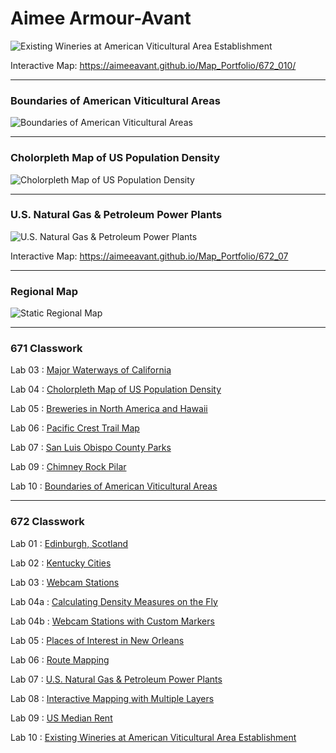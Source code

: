 # Aimee Armour-Avant

![Existing Wineries at American Viticultural Area Establishment](https://aimeeavant.github.io/Map_Portfolio/672_010/AVAmapScreenShot.png)

Interactive Map: <https://aimeeavant.github.io/Map_Portfolio/672_010/>
- - -
### Boundaries of American Viticultural Areas
![Boundaries of American Viticultural Areas](https://aimeeavant.github.io/Map_Portfolio/671_010/AVAmap-8000.jpg)

- - -
### Cholorpleth Map of US Population Density
![Cholorpleth Map of US Population Density](https://aimeeavant.github.io/Map_Portfolio/671_04/Lab_04_8000.png)
- - -
### U.S. Natural Gas & Petroleum Power Plants
![U.S. Natural Gas & Petroleum Power Plants](https://aimeeavant.github.io/Map_Portfolio/672_07/PowerPlants.png)

Interactive Map: <https://aimeeavant.github.io/Map_Portfolio/672_07>
- - -
### Regional Map
![Static Regional Map](https://i2.wp.com/winehistoryproject.org/wp-content/uploads/2020/06/geneseo-3-lr.jpg?w=1000&ssl=1)

- - -
### 671 Classwork

Lab 03 : [Major Waterways of California](https://aimeeavant.github.io/Map_Portfolio/671_03/index.html "Lab 03 : Major Waterways of California")

Lab 04 : [Cholorpleth Map of US Population Density](https://aimeeavant.github.io/Map_Portfolio/671_04/index.html "Lab 04 : Cholorpleth Map of US Population Density")

Lab 05 : [Breweries in North America and Hawaii](https://aimeeavant.github.io/Map_Portfolio/671_05/index.html "Lab 05 : Breweries in North America and Hawaii")

Lab 06 : [Pacific Crest Trail Map](https://aimeeavant.github.io/Map_Portfolio/671_06/index.html "Lab 06 : Pacific Crest Trail Map")

Lab 07 : [San Luis Obispo County Parks](https://aimeeavant.github.io/Map_Portfolio/671_07/index.html "Lab 07 : San Luis Obispo County Parks")

Lab 09 : [Chimney Rock Pilar](https://aimeeavant.github.io/Map_Portfolio/671_09/index.html "Lab 09 : Chimney Rock Pilar")

Lab 10 : [Boundaries of American Viticultural Areas](https://aimeeavant.github.io/Map_Portfolio/671_010/index.html "Lab 10 : Boundaries of American Viticultural Areas")

- - -
### 672 Classwork

Lab 01 : [Edinburgh, Scotland](https://aimeeavant.github.io/Map_Portfolio/672_01/index.html "Lab 01 : Edinburgh, Scotland")

Lab 02 : [Kentucky Cities](https://aimeeavant.github.io/Map_Portfolio/672_02/index.html "Lab 02 : Kentucky Cities")

Lab 03 : [Webcam Stations](https://aimeeavant.github.io/Map_Portfolio/672_03/index.html "Lab 03 : Webcam Stations")

Lab 04a : [Calculating Density Measures on the Fly](https://aimeeavant.github.io/Map_Portfolio/672_04a/index.html "Lab 04 : Calculating Density Measures on the Fly")

Lab 04b : [Webcam Stations with Custom Markers](https://aimeeavant.github.io/Map_Portfolio/672_04b/index.html "Lab 04 : Webcam Stations with Custom Markers")

Lab 05 : [Places of Interest in New Orleans](https://aimeeavant.github.io/Map_Portfolio/672_05/index.html "Lab 05 : Places of Interest in New Orleans")

Lab 06 : [Route Mapping](https://aimeeavant.github.io/Map_Portfolio/672_06/index.html "Lab 06 : Route Mapping")

Lab 07 : [U.S. Natural Gas & Petroleum Power Plants](https://aimeeavant.github.io/Map_Portfolio/672_07/index.html "Lab 07 : U.S. Natural Gas & Petroleum Power Plants")

Lab 08 : [Interactive Mapping with Multiple Layers](https://aimeeavant.github.io/Map_Portfolio/672_08/index.html "Lab 08 : Interactive Mapping with Multiple Layers")

Lab 09 : [US Median Rent](https://aimeeavant.github.io/Map_Portfolio/672_09/index.html "Lab 09 : US Median Rent")

Lab 10 : [Existing Wineries at American Viticultural Area Establishment](https://aimeeavant.github.io/Map_Portfolio/672_010/index.html "Lab 10 : Existing Wineries at American Viticultural Area Establishment")